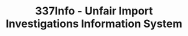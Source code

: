 ---
bigquery: https://console.cloud.google.com/bigquery?p=patents-public-data&d=usitc_investigations&page=dataset&project=sheets-management-319211
citation: US International Trade Commission 337Info Unfair Import Investigations Information
  System
contributors: US International Trade Comission
cost: None
description: US International Trade Commission 337Info Unfair Import Investigations
  Information System contains data on investigations done under Section 337. Section
  337 declares the infringement of certain statutory intellectual property rights
  and other forms of unfair competition in import trade to be unlawful practices.
  Most Section 337 investigations involve allegations of patent or registered trademark
  infringement.
documentation: FAQ and tutorial available on the site
last_edit: Mon, 04 Apr 2022 19:10:40 GMT
location: https://pubapps2.usitc.gov/337external/
maintained_by: US International Trade Comission
schema_fields: '[''investigationType'', ''issueDateOtherNonFinal'', ''reportingRequirements'',
  ''cafcAppeals'', ''investigationTermDate'', ''endDateMarkmanHearing'', ''actualEndDateEvidHear'',
  ''id'', ''teoIdIssueDate'', ''finalDetViolation'', ''finalIdOnViolationDue'', ''dateComplaintFiled'',
  ''investigationNo'', ''dateOfPublicationFrNotice'', ''finalIdOnViolationIssue'',
  ''gcAttorney'', ''targetDate'', ''patentNumber'', ''ouiiParticipation'', ''startDateMarkmanHearing'',
  ''patentNumbers'', ''teoProceedingInvolved'', ''title'', ''currentStatus'', ''actualStartDateEvidHear'',
  ''complainant'', ''scheduledEndDateEvidHear'', ''dateCreated'', ''htsNumbers'',
  ''teoIdDueDate'', ''markmanHearing'', ''scheduledStartDateEvidHear'', ''copyrightNumbers'',
  ''lastUpdated'', ''invUnfairAct'', ''ouiiAttorney'', ''internalRemand'', ''aljAssigned'',
  ''docketNo'', ''finalDetNoViolation'', ''trademarkNumbers'', ''currentActiveALJ'',
  ''teoReliefGranted'', ''publication_number'', ''respondent'']'
shortname: unfair_import_investigations
tags:
- import
- legal
- trade
timeframe: 2008-2021 (prior to 2008 downloadable as a JSON file)
title: 337Info - Unfair Import Investigations Information System
uuid: 2721f5ec-e599-4890-9265-9706719fc71e
---